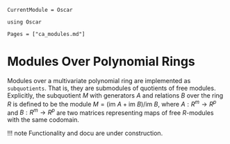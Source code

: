 ```@meta
CurrentModule = Oscar
```

```@setup oscar
using Oscar
```

```@contents
Pages = ["ca_modules.md"]
```

# Modules Over Polynomial Rings

Modules over a multivariate polynomial ring are implemented as `subquotients`.
That is, they are  submodules of quotients of free modules. Explicitly, the subquotient
$M$ with generators $A$ and relations $B$ over the ring $R$ is defined to be the module
$M = (\text{im } A + \text{im }  B)/\text{im }  B$, where $A: R^m\rightarrow R^p$ and $B: R^m\rightarrow R^p$
are two matrices representing maps of free $R$-modules with the same codomain.

!!! note
    Functionality and docu are under construction.


